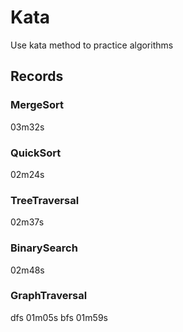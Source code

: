# Kata
Use kata method to practice algorithms

## Records
### MergeSort
03m32s
### QuickSort
02m24s
### TreeTraversal
02m37s
### BinarySearch
02m48s
### GraphTraversal
dfs 01m05s
bfs 01m59s
